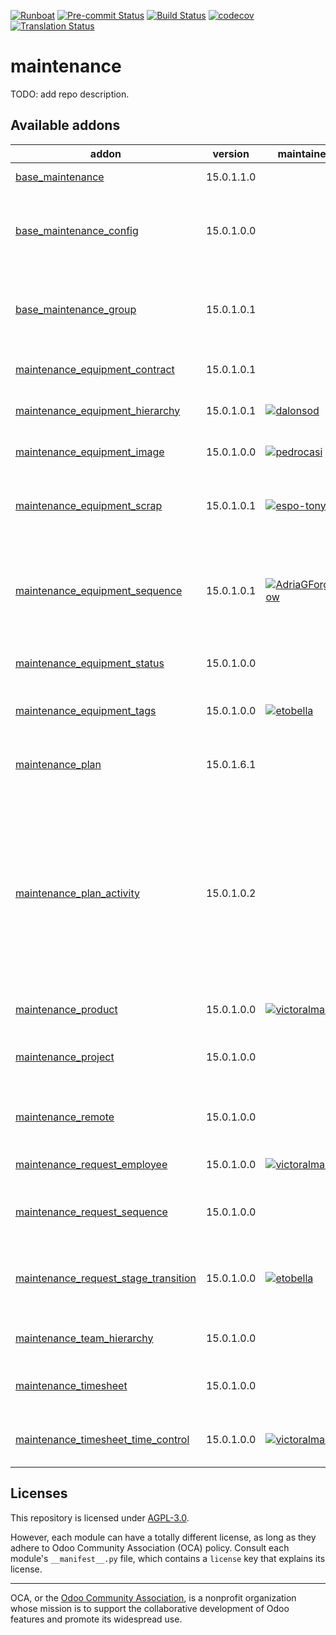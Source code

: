 
[![Runboat](https://img.shields.io/badge/runboat-Try%20me-875A7B.png)](https://runboat.odoo-community.org/builds?repo=OCA/maintenance&target_branch=15.0)
[![Pre-commit Status](https://github.com/OCA/maintenance/actions/workflows/pre-commit.yml/badge.svg?branch=15.0)](https://github.com/OCA/maintenance/actions/workflows/pre-commit.yml?query=branch%3A15.0)
[![Build Status](https://github.com/OCA/maintenance/actions/workflows/test.yml/badge.svg?branch=15.0)](https://github.com/OCA/maintenance/actions/workflows/test.yml?query=branch%3A15.0)
[![codecov](https://codecov.io/gh/OCA/maintenance/branch/15.0/graph/badge.svg)](https://codecov.io/gh/OCA/maintenance)
[![Translation Status](https://translation.odoo-community.org/widgets/maintenance-15-0/-/svg-badge.svg)](https://translation.odoo-community.org/engage/maintenance-15-0/?utm_source=widget)

<!-- /!\ do not modify above this line -->

# maintenance

TODO: add repo description.

<!-- /!\ do not modify below this line -->

<!-- prettier-ignore-start -->

[//]: # (addons)

Available addons
----------------
addon | version | maintainers | summary
--- | --- | --- | ---
[base_maintenance](base_maintenance/) | 15.0.1.1.0 |  | Base Maintenance
[base_maintenance_config](base_maintenance_config/) | 15.0.1.0.0 |  | Provides general settings for the Maintenance App
[base_maintenance_group](base_maintenance_group/) | 15.0.1.0.1 |  | Provides base access groups for the Maintenance App
[maintenance_equipment_contract](maintenance_equipment_contract/) | 15.0.1.0.1 |  | Manage equipment contracts
[maintenance_equipment_hierarchy](maintenance_equipment_hierarchy/) | 15.0.1.0.1 | [![dalonsod](https://github.com/dalonsod.png?size=30px)](https://github.com/dalonsod) | Manage equipment hierarchy
[maintenance_equipment_image](maintenance_equipment_image/) | 15.0.1.0.0 | [![pedrocasi](https://github.com/pedrocasi.png?size=30px)](https://github.com/pedrocasi) | Adds images to equipment.
[maintenance_equipment_scrap](maintenance_equipment_scrap/) | 15.0.1.0.1 | [![espo-tony](https://github.com/espo-tony.png?size=30px)](https://github.com/espo-tony) | Enhance the functionality for Scrapping Equipments
[maintenance_equipment_sequence](maintenance_equipment_sequence/) | 15.0.1.0.1 | [![AdriaGForgeFlow](https://github.com/AdriaGForgeFlow.png?size=30px)](https://github.com/AdriaGForgeFlow) | Adds sequence to maintenance equipment defined in the equipment's category
[maintenance_equipment_status](maintenance_equipment_status/) | 15.0.1.0.0 |  | Maintenance Equipment Status
[maintenance_equipment_tags](maintenance_equipment_tags/) | 15.0.1.0.0 | [![etobella](https://github.com/etobella.png?size=30px)](https://github.com/etobella) | Adds category tags to equipment
[maintenance_plan](maintenance_plan/) | 15.0.1.6.1 |  | Extends preventive maintenance planning
[maintenance_plan_activity](maintenance_plan_activity/) | 15.0.1.0.2 |  | This module allows defining in the maintenance plan activities that will be created once the maintenance requests are created as a consequence of the plan itself.
[maintenance_product](maintenance_product/) | 15.0.1.0.0 | [![victoralmau](https://github.com/victoralmau.png?size=30px)](https://github.com/victoralmau) | Maintenance Product
[maintenance_project](maintenance_project/) | 15.0.1.0.0 |  | Adds projects to maintenance equipments and requests
[maintenance_remote](maintenance_remote/) | 15.0.1.0.0 |  | Define remote on maintenance request
[maintenance_request_employee](maintenance_request_employee/) | 15.0.1.0.0 | [![victoralmau](https://github.com/victoralmau.png?size=30px)](https://github.com/victoralmau) | Maintenance Request Employee
[maintenance_request_sequence](maintenance_request_sequence/) | 15.0.1.0.0 |  | Adds sequence to maintenance requests
[maintenance_request_stage_transition](maintenance_request_stage_transition/) | 15.0.1.0.0 | [![etobella](https://github.com/etobella.png?size=30px)](https://github.com/etobella) | Manage transition visibility and management between stages
[maintenance_team_hierarchy](maintenance_team_hierarchy/) | 15.0.1.0.0 |  | Create hierarchies on teams
[maintenance_timesheet](maintenance_timesheet/) | 15.0.1.0.0 |  | Adds timesheets to maintenance requests
[maintenance_timesheet_time_control](maintenance_timesheet_time_control/) | 15.0.1.0.0 | [![victoralmau](https://github.com/victoralmau.png?size=30px)](https://github.com/victoralmau) | Maintenance Timesheets Timesheet Time Control

[//]: # (end addons)

<!-- prettier-ignore-end -->

## Licenses

This repository is licensed under [AGPL-3.0](LICENSE).

However, each module can have a totally different license, as long as they adhere to Odoo Community Association (OCA)
policy. Consult each module's `__manifest__.py` file, which contains a `license` key
that explains its license.

----
OCA, or the [Odoo Community Association](http://odoo-community.org/), is a nonprofit
organization whose mission is to support the collaborative development of Odoo features
and promote its widespread use.
